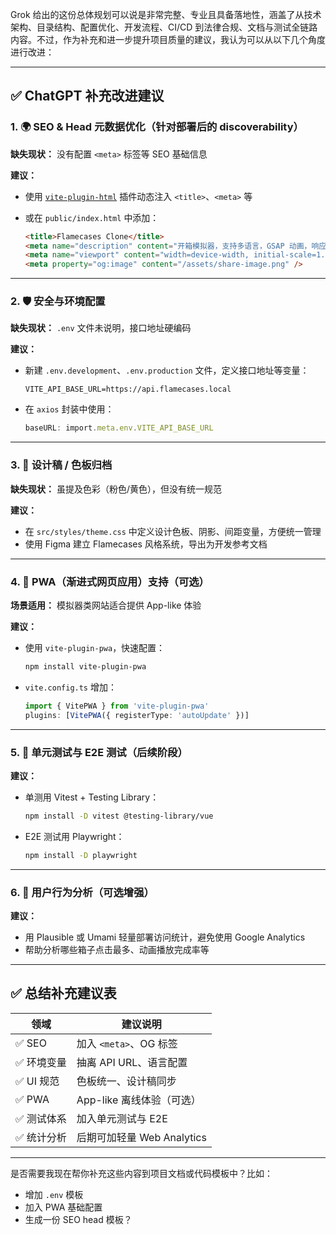 Grok 给出的这份总体规划可以说是非常完整、专业且具备落地性，涵盖了从技术架构、目录结构、配置优化、开发流程、CI/CD 到法律合规、文档与测试全链路内容。不过，作为补充和进一步提升项目质量的建议，我认为可以从以下几个角度进行改进：

---

## ✅ ChatGPT 补充改进建议

### 1. 🌍 SEO & Head 元数据优化（针对部署后的 discoverability）

**缺失现状：** 没有配置 `<meta>` 标签等 SEO 基础信息

**建议：**

* 使用 [`vite-plugin-html`](https://github.com/vbenjs/vite-plugin-html) 插件动态注入 `<title>`、`<meta>` 等
* 或在 `public/index.html` 中添加：

  ```html
  <title>Flamecases Clone</title>
  <meta name="description" content="开箱模拟器，支持多语言，GSAP 动画，响应式设计。" />
  <meta name="viewport" content="width=device-width, initial-scale=1.0" />
  <meta property="og:image" content="/assets/share-image.png" />
  ```

---

### 2. 🛡 安全与环境配置

**缺失现状：** `.env` 文件未说明，接口地址硬编码

**建议：**

* 新建 `.env.development`、`.env.production` 文件，定义接口地址等变量：

  ```env
  VITE_API_BASE_URL=https://api.flamecases.local
  ```
* 在 `axios` 封装中使用：

  ```ts
  baseURL: import.meta.env.VITE_API_BASE_URL
  ```

---

### 3. 🎨 设计稿 / 色板归档

**缺失现状：** 虽提及色彩（粉色/黄色），但没有统一规范

**建议：**

* 在 `src/styles/theme.css` 中定义设计色板、阴影、间距变量，方便统一管理
* 使用 Figma 建立 Flamecases 风格系统，导出为开发参考文档

---

### 4. 📲 PWA（渐进式网页应用）支持（可选）

**场景适用：** 模拟器类网站适合提供 App-like 体验

**建议：**

* 使用 `vite-plugin-pwa`，快速配置：

  ```bash
  npm install vite-plugin-pwa
  ```
* `vite.config.ts` 增加：

  ```ts
  import { VitePWA } from 'vite-plugin-pwa'
  plugins: [VitePWA({ registerType: 'autoUpdate' })]
  ```

---

### 5. 🧪 单元测试与 E2E 测试（后续阶段）

**建议：**

* 单测用 Vitest + Testing Library：

  ```bash
  npm install -D vitest @testing-library/vue
  ```
* E2E 测试用 Playwright：

  ```bash
  npm install -D playwright
  ```

---

### 6. 👥 用户行为分析（可选增强）

**建议：**

* 用 Plausible 或 Umami 轻量部署访问统计，避免使用 Google Analytics
* 帮助分析哪些箱子点击最多、动画播放完成率等

---

## ✅ 总结补充建议表

| 领域      | 建议说明                 |
| ------- | -------------------- |
| ✅ SEO   | 加入 `<meta>`、OG 标签    |
| ✅ 环境变量  | 抽离 API URL、语言配置      |
| ✅ UI 规范 | 色板统一、设计稿同步           |
| ✅ PWA   | App-like 离线体验（可选）    |
| ✅ 测试体系  | 加入单元测试与 E2E          |
| ✅ 统计分析  | 后期可加轻量 Web Analytics |

---

是否需要我现在帮你补充这些内容到项目文档或代码模板中？比如：

* 增加 `.env` 模板
* 加入 PWA 基础配置
* 生成一份 SEO head 模板？
